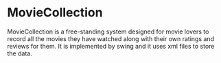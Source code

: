# MovieCollection
MovieCollection is a free-standing system designed for movie lovers to record all the movies they have watched along with their own ratings and reviews for them. It is implemented by swing and it uses xml files to store the data.
